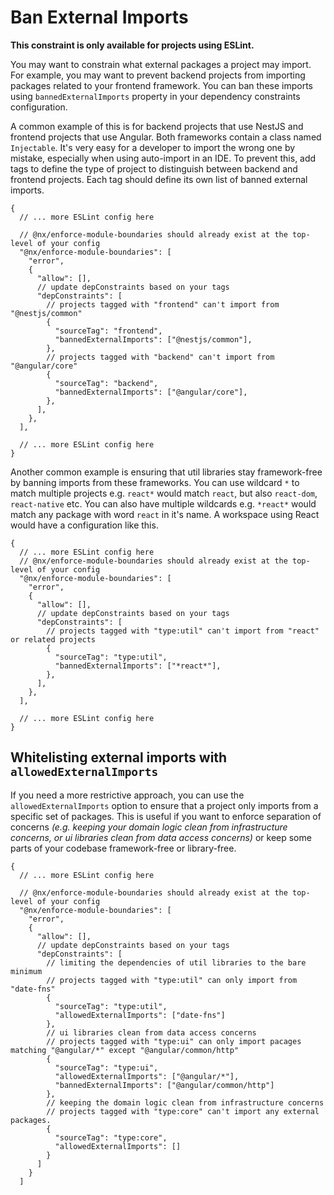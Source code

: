 # Ban External Imports

**This constraint is only available for projects using ESLint.**

You may want to constrain what external packages a project may import. For example, you may want to prevent backend projects from importing packages related to your frontend framework. You can ban these imports using `bannedExternalImports` property in your dependency constraints configuration.

A common example of this is for backend projects that use NestJS and frontend projects that use Angular. Both frameworks contain a class named `Injectable`. It's very easy for a developer to import the wrong one by mistake, especially when using auto-import in an IDE. To prevent this, add tags to define the type of project to distinguish between backend and frontend projects. Each tag should define its own list of banned external imports.

```jsonc {% fileName=".eslintrc.json" %}
{
  // ... more ESLint config here

  // @nx/enforce-module-boundaries should already exist at the top-level of your config
  "@nx/enforce-module-boundaries": [
    "error",
    {
      "allow": [],
      // update depConstraints based on your tags
      "depConstraints": [
        // projects tagged with "frontend" can't import from "@nestjs/common"
        {
          "sourceTag": "frontend",
          "bannedExternalImports": ["@nestjs/common"],
        },
        // projects tagged with "backend" can't import from "@angular/core"
        {
          "sourceTag": "backend",
          "bannedExternalImports": ["@angular/core"],
        },
      ],
    },
  ],

  // ... more ESLint config here
}
```

Another common example is ensuring that util libraries stay framework-free by banning imports from these frameworks. You can use wildcard `*` to match multiple projects e.g. `react*` would match `react`, but also `react-dom`, `react-native` etc. You can also have multiple wildcards e.g. `*react*` would match any package with word `react` in it's name. A workspace using React would have a configuration like this.

```jsonc {% fileName=".eslintrc.json" %}
{
  // ... more ESLint config here
  // @nx/enforce-module-boundaries should already exist at the top-level of your config
  "@nx/enforce-module-boundaries": [
    "error",
    {
      "allow": [],
      // update depConstraints based on your tags
      "depConstraints": [
        // projects tagged with "type:util" can't import from "react" or related projects
        {
          "sourceTag": "type:util",
          "bannedExternalImports": ["*react*"],
        },
      ],
    },
  ],

  // ... more ESLint config here
}
```

## Whitelisting external imports with `allowedExternalImports`

If you need a more restrictive approach, you can use the `allowedExternalImports` option to ensure that a project only imports from a specific set of packages.
This is useful if you want to enforce separation of concerns _(e.g. keeping your domain logic clean from infrastructure concerns, or ui libraries clean from data access concerns)_ or keep some parts of your codebase framework-free or library-free.

```jsonc {% fileName=".eslintrc.json" %}
{
  // ... more ESLint config here

  // @nx/enforce-module-boundaries should already exist at the top-level of your config
  "@nx/enforce-module-boundaries": [
    "error",
    {
      "allow": [],
      // update depConstraints based on your tags
      "depConstraints": [
        // limiting the dependencies of util libraries to the bare minimum
        // projects tagged with "type:util" can only import from "date-fns"
        {
          "sourceTag": "type:util",
          "allowedExternalImports": ["date-fns"]
        },
        // ui libraries clean from data access concerns
        // projects tagged with "type:ui" can only import pacages matching "@angular/*" except "@angular/common/http"
        {
          "sourceTag": "type:ui",
          "allowedExternalImports": ["@angular/*"],
          "bannedExternalImports": ["@angular/common/http"]
        },
        // keeping the domain logic clean from infrastructure concerns
        // projects tagged with "type:core" can't import any external packages.
        {
          "sourceTag": "type:core",
          "allowedExternalImports": []
        }
      ]
    }
  ]
```
